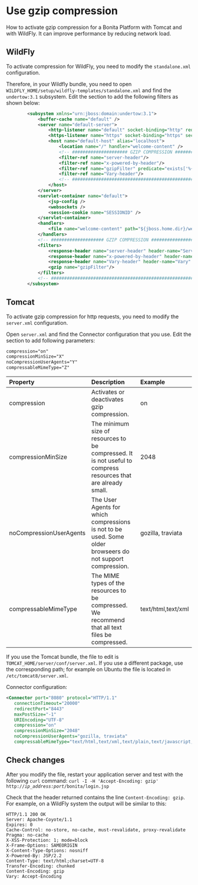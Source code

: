 # Use gzip compression

How to activate gzip compression for a Bonita Platform with Tomcat and with WildFly. It can improve performance by reducing network load.

## WildFly

To activate compression for WildFly, you need to modify the `standalone.xml` configuration.

Therefore, in your Wildfly bundle, you need to open `WILDFLY_HOME/setup/wildfly-templates/standalone.xml` and find the `undertow:3.1` subsystem. Edit the section to add the following filters as shown below:

```xml
        <subsystem xmlns="urn:jboss:domain:undertow:3.1">
            <buffer-cache name="default" />
            <server name="default-server">
                <http-listener name="default" socket-binding="http" redirect-socket="https" enable-http2="true" max-post-size="104857600" />
                <https-listener name="https" socket-binding="https" security-realm="ApplicationRealm" enable-http2="true" />
                <host name="default-host" alias="localhost">
                    <location name="/" handler="welcome-content" />
                    <!-- ##################### GZIP COMPRESSION ################# -->
                    <filter-ref name="server-header"/>
                    <filter-ref name="x-powered-by-header"/>
                    <filter-ref name="gzipFilter" predicate="exists['%{o,Content-Type}'] and regex[pattern='(?:application/javascript|text/css|text/html|text/xml|application/json)(;.*)?', value=%{o,Content-Type}, full-match=true]"/>
                    <filter-ref name="Vary-header"/>
                    <!-- ######################################################## -->
                </host>
            </server>
            <servlet-container name="default">
                <jsp-config />
                <websockets />
                <session-cookie name="SESSIONID" />
            </servlet-container>
            <handlers>
                <file name="welcome-content" path="${jboss.home.dir}/welcome-content" />
            </handlers>
            <!-- #################### GZIP COMPRESSION ################### -->
            <filters>
                <response-header name="server-header" header-name="Server" header-value="WildFly/10"/>
                <response-header name="x-powered-by-header" header-name="X-Powered-By" header-value="Undertow/1"/>
                <response-header name="Vary-header" header-name="Vary" header-value="Accept-Encoding"/>
                <gzip name="gzipFilter"/>
            </filters>
            <!-- ######################################################### -->
        </subsystem>
```

## Tomcat

To activate gzip compression for http requests, you need to modify the `server.xml` configuration. 

Open `server.xml` and find the Connector configuration that you use. Edit the section to add following parameters:

```xml
compression="on"
compressionMinSize="X"
noCompressionUserAgents="Y"
compressableMimeType="Z"
```
| Property | Description | Example |
|:-|:-|:-|
| compression | Activates or deactivates gzip compression. | on |
| compressionMinSize | The minimum size of resources to be compressed. It is not useful to compress resources that are already small. | 2048 |
| noCompressionUserAgents | The User Agents for which compressions is not to be used. Some older browseers do not support compression. | gozilla, traviata |
| compressableMimeType | The MIME types of the resources to be compressed. We recommend that all text files be compressed. | text/html,text/xml |

If you use the Tomcat bundle, the file to edit is `TOMCAT_HOME/server/conf/server.xml`.
If you use a different package, use the corresponding path; for example on Ubuntu the file is located in `/etc/tomcat8/server.xml`.

Connector configuration:
```xml
<Connector port="8080" protocol="HTTP/1.1"
   connectionTimeout="20000"
   redirectPort="8443"
   maxPostSize="-1"
   URIEncoding="UTF-8"
   compression="on"
   compressionMinSize="2048"
   noCompressionUserAgents="gozilla, traviata"
   compressableMimeType="text/html,text/xml,text/plain,text/javascript,text/css"></Connector>
```

## Check changes

After you modify the file, restart your application server and test with the following `curl` command:
`curl -I -H 'Accept-Encoding: gzip' http://`_`ip_address:port`_`/bonita/login.jsp`

Check that the header returned contains the line `Content-Encoding: gzip`. For example, on a WildFly system the output will be similar to this:
```
HTTP/1.1 200 OK
Server: Apache-Coyote/1.1
Expires: 0
Cache-Control: no-store, no-cache, must-revalidate, proxy-revalidate
Pragma: no-cache
X-XSS-Protection: 1; mode=block
X-Frame-Options: SAMEORIGIN
X-Content-Type-Options: nosniff
X-Powered-By: JSP/2.2
Content-Type: text/html;charset=UTF-8
Transfer-Encoding: chunked
Content-Encoding: gzip
Vary: Accept-Encoding
```
